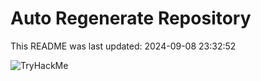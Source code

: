 # Auto Regenerate Repository

This README was last updated: 2024-09-08 23:32:52

 ![TryHackMe](https://tryhackme.com/badge/533634)